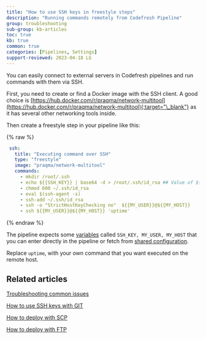 ```yaml
---
title: "How to use SSH keys in freestyle steps"
description: "Running commands remotely from Codefresh Pipeline"
group: troubleshooting
sub-group: kb-articles
toc: true
kb: true
common: true
categories: [Pipelines, Settings]
support-reviewed: 2023-04-18 LG
---
```


You can easily connect to external servers in Codefresh pipelines and run commands with them via SSH.

First, you need to create or find a Docker image with the SSH client. A good choice is [https://hub.docker.com/r/praqma/network-multitool](https://hub.docker.com/r/praqma/network-multitool){:target="\_blank"} as it has several other networking tools inside.

Then create a freestyle step in your pipeline like this:

{% raw %}

```yaml
 ssh:
   title: "Executing command over SSH"
   type: "freestyle"
   image: "praqma/network-multitool"
   commands:
     - mkdir /root/.ssh
     - echo ${{SSH_KEY}} | base64 -d > /root/.ssh/id_rsa ## Value of ${{SSH_KEY}} is base64 encoded
     - chmod 600 ~/.ssh/id_rsa
     - eval $(ssh-agent -s)
     - ssh-add ~/.ssh/id_rsa
     - ssh -o "StrictHostKeyChecking no"  ${{MY_USER}}@${{MY_HOST}}
     - ssh ${{MY_USER}}@${{MY_HOST}} 'uptime'
```

{% endraw %}

The pipeline expects some [variables]({{site.baseurl}}/docs/pipelines/variables/) called `SSH_KEY, MY_USER, MY_HOST` that you can enter directly in the pipeline or fetch from [shared configuration]({{site.baseurl}}/docs/pipelines/configuration/shared-configuration/).  

Replace `uptime`, with your own command that you want executed on the remote host.

## Related articles

[Troubleshooting common issues]({{site.baseurl}}/docs/troubleshooting/common-issues)

[How to use SSH keys with GIT]({{site.baseurl}}/docs/integrations/git-providers/#ssh-keys)

[How to deploy with SCP]({{site.baseurl}}/docs/example-catalog/cd-examples/deploy-to-tomcat-via-scp/)

[How to deploy with FTP]({{site.baseurl}}/docs/example-catalog/cd-examples/transferring-php-ftp/)  
